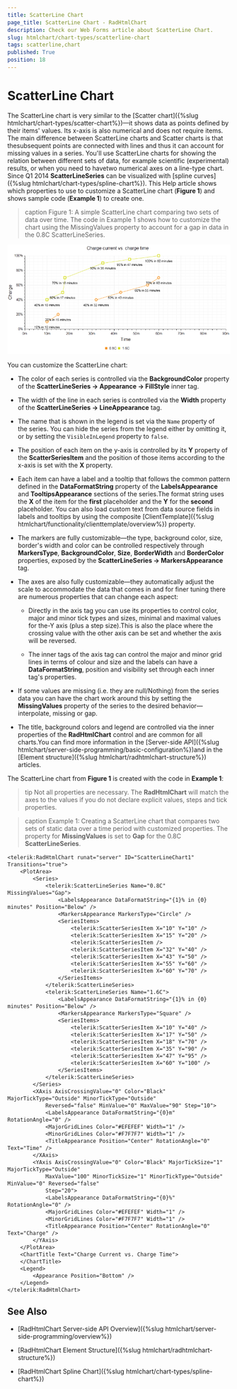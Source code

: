 ```yaml
---
title: ScatterLine Chart
page_title: ScatterLine Chart - RadHtmlChart
description: Check our Web Forms article about ScatterLine Chart.
slug: htmlchart/chart-types/scatterline-chart
tags: scatterline,chart
published: True
position: 18
---
```


# ScatterLine Chart

The ScatterLine chart is very similar to the [Scatter chart]({%slug htmlchart/chart-types/scatter-chart%})—it shows data as points defined by their items'	values. Its x-axis is also numerical and does not require items. The main difference between ScatterLine charts and Scatter charts is that thesubsequent points are connected with lines and thus it can account for missing values in a series. You'll use ScatterLine charts for showing the relation between different sets of data, for example scientific (experimental) results, or when you need to havetwo numerical axes on a line-type chart. Since Q1 2014 **ScatterLineSeries** can be visualized with	[spline curves]({%slug htmlchart/chart-types/spline-chart%}). This Help article shows which properties to use to customize a ScatterLine chart (**Figure 1**) and shows sample code (**Example 1**) to create one.

>caption Figure 1: A simple ScatterLine chart comparing two sets of data over time. The code in Example 1 shows how to customize	the chart using the MissingValues property to account for a gap in data in the 0.8C ScatterLineSeries.

![htmlchart-scatterlinechart-simple-example](images/htmlchart-scatterlinechart-simple-example.png)

You can customize the ScatterLine chart:

* The color of each series is controlled via the **BackgroundColor** property of the **ScatterLineSeries -> Appearance -> FillStyle** inner tag.

* The width of the line in each series is controlled via the **Width** property of the **ScatterLineSeries -> LineAppearance** tag.

* The name that is shown in the legend is set via the `Name` property of the series. You can hide the series from the legend either by omitting it, or by setting the `VisibleInLegend` property to `false`.

* The position of each item on the y-axis is controlled by its **Y** property of the **ScatterSeriesItem** and the position of those items according to the x-axis is set with the **X** property.

* Each item can have a label and a tooltip that follows the common pattern defined in the **DataFormatString** property of the **LabelsAppearance** and **TooltipsAppearance** sections of the series.The format string uses the **X** of the item for the **first** placeholder and the **Y** for the **second** placeholder. You can also load custom text from data source fields in labels and tooltips by using the composite [ClientTemplate]({%slug htmlchart/functionality/clienttemplate/overview%}) property.

* The markers are fully customizable—the type, background color, size, border's width and color can be controlled respectively through **MarkersType**, **BackgroundColor**, **Size**, **BorderWidth** and **BorderColor** properties, exposed by the **ScatterLineSeries -> MarkersAppearance** tag.

* The axes are also fully customizable—they automatically adjust the scale to accommodate the data that comes in and for finer tuning there are numerous properties that can change each aspect:

	* Directly in the axis tag you can use its properties to control color, major and minor tick types and sizes, minimal and maximal values for the-Y axis (plus a step size).This is also the place where the crossing value with the other axis can be set and whether the axis will be reversed.

	* The inner tags of the axis tag can control the major and minor grid lines in terms of colour and size and the labels can have a **DataFormatString**, position and visibility set through each inner tag's properties.

* If some values are missing (i.e. they are null/Nothing) from the series data you can have the chart work around this by setting the **MissingValues** property of the series to the desired behavior—interpolate, missing or gap.

* The title, background colors and legend are controlled via the inner properties of the **RadHtmlChart** control and are common for all charts.You can find more information in the [Server-side API]({%slug htmlchart/server-side-programming/basic-configuration%})and in the [Element structure]({%slug htmlchart/radhtmlchart-structure%}) articles.

The ScatterLine chart from **Figure 1** is created with the code in **Example 1**:

>tip Not all properties are necessary. The **RadHtmlChart** will match the axes to the values if you do not declare explicit values, steps and tick properties.

>caption Example 1: Creating a ScatterLine chart that compares two sets of static data over a time period with customized properties. The property for **MissingValues** is set to **Gap** for the 0.8C **ScatterLineSeries**.

````ASP.NET
<telerik:RadHtmlChart runat="server" ID="ScatterLineChart1" Transitions="true">
	<PlotArea>
		<Series>
			<telerik:ScatterLineSeries Name="0.8C" MissingValues="Gap">
				<LabelsAppearance DataFormatString="{1}% in {0} minutes" Position="Below" />
				<MarkersAppearance MarkersType="Circle" />
				<SeriesItems>
					<telerik:ScatterSeriesItem X="10" Y="10" />
					<telerik:ScatterSeriesItem X="15" Y="20" />
					<telerik:ScatterSeriesItem />
					<telerik:ScatterSeriesItem X="32" Y="40" />
					<telerik:ScatterSeriesItem X="43" Y="50" />
					<telerik:ScatterSeriesItem X="55" Y="60" />
					<telerik:ScatterSeriesItem X="60" Y="70" />
				</SeriesItems>
			</telerik:ScatterLineSeries>
			<telerik:ScatterLineSeries Name="1.6C">
				<LabelsAppearance DataFormatString="{1}% in {0} minutes" Position="Below" />
				<MarkersAppearance MarkersType="Square" />
				<SeriesItems>
					<telerik:ScatterSeriesItem X="10" Y="40" />
					<telerik:ScatterSeriesItem X="17" Y="50" />
					<telerik:ScatterSeriesItem X="18" Y="70" />
					<telerik:ScatterSeriesItem X="35" Y="90" />
					<telerik:ScatterSeriesItem X="47" Y="95" />
					<telerik:ScatterSeriesItem X="60" Y="100" />
				</SeriesItems>
			</telerik:ScatterLineSeries>
		</Series>
		<XAxis AxisCrossingValue="0" Color="Black" MajorTickType="Outside" MinorTickType="Outside"
			Reversed="false" MinValue="0" MaxValue="90" Step="10">
			<LabelsAppearance DataFormatString="{0}m" RotationAngle="0" />
			<MajorGridLines Color="#EFEFEF" Width="1" />
			<MinorGridLines Color="#F7F7F7" Width="1" />
			<TitleAppearance Position="Center" RotationAngle="0" Text="Time" />
		</XAxis>
		<YAxis AxisCrossingValue="0" Color="Black" MajorTickSize="1" MajorTickType="Outside"
			MaxValue="100" MinorTickSize="1" MinorTickType="Outside" MinValue="0" Reversed="false"
			Step="20">
			<LabelsAppearance DataFormatString="{0}%" RotationAngle="0" />
			<MajorGridLines Color="#EFEFEF" Width="1" />
			<MinorGridLines Color="#F7F7F7" Width="1" />
			<TitleAppearance Position="Center" RotationAngle="0" Text="Charge" />
		</YAxis>
	</PlotArea>
	<ChartTitle Text="Charge Current vs. Charge Time">
	</ChartTitle>
	<Legend>
		<Appearance Position="Bottom" />
	</Legend>
</telerik:RadHtmlChart>
````

## See Also

 * [RadHtmlChart Server-side API Overview]({%slug htmlchart/server-side-programming/overview%})

 * [RadHtmlChart Element Structure]({%slug htmlchart/radhtmlchart-structure%})

 * [RadHtmlChart Spline Chart]({%slug htmlchart/chart-types/spline-chart%})
